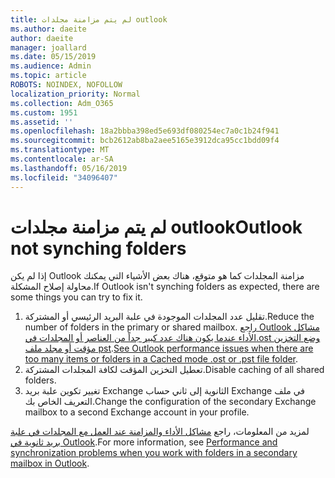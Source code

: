 ```yaml
---
title: لم يتم مزامنة مجلدات outlook
ms.author: daeite
author: daeite
manager: joallard
ms.date: 05/15/2019
ms.audience: Admin
ms.topic: article
ROBOTS: NOINDEX, NOFOLLOW
localization_priority: Normal
ms.collection: Adm_O365
ms.custom: 1951
ms.assetid: ''
ms.openlocfilehash: 18a2bbba398ed5e693df080254ec7a0c1b24f941
ms.sourcegitcommit: bcb2612ab8ba2aee5165e3912dca95cc1bdd09f4
ms.translationtype: MT
ms.contentlocale: ar-SA
ms.lasthandoff: 05/16/2019
ms.locfileid: "34096407"
---
```

# <a name="outlook-not-synching-folders"></a><span data-ttu-id="d5b8d-102">لم يتم مزامنة مجلدات outlook</span><span class="sxs-lookup"><span data-stu-id="d5b8d-102">Outlook not synching folders</span></span>

<span data-ttu-id="d5b8d-103">إذا لم يكن Outlook مزامنة المجلدات كما هو متوقع، هناك بعض الأشياء التي يمكنك محاولة إصلاح المشكلة.</span><span class="sxs-lookup"><span data-stu-id="d5b8d-103">If Outlook isn't synching folders as expected, there are some things you can try to fix it.</span></span>

1. <span data-ttu-id="d5b8d-104">تقليل عدد المجلدات الموجودة في علبة البريد الرئيسي أو المشتركة.</span><span class="sxs-lookup"><span data-stu-id="d5b8d-104">Reduce the number of folders in the primary or shared mailbox.</span></span> <span data-ttu-id="d5b8d-105">[راجع Outlook مشاكل الأداء عندما يكون هناك عدد كبير جداً من العناصر أو المجلدات في.ost وضع التخزين مؤقت أو مجلد ملف pst](https://support.microsoft.com/help/2768656).</span><span class="sxs-lookup"><span data-stu-id="d5b8d-105">[See Outlook performance issues when there are too many items or folders in a Cached mode .ost or .pst file folder](https://support.microsoft.com/help/2768656).</span></span>
2. <span data-ttu-id="d5b8d-106">تعطيل التخزين المؤقت لكافة المجلدات المشتركة.</span><span class="sxs-lookup"><span data-stu-id="d5b8d-106">Disable caching of all shared folders.</span></span>
3. <span data-ttu-id="d5b8d-107">تغيير تكوين علبة بريد Exchange الثانوية إلى ثاني حساب Exchange في ملف التعريف الخاص بك.</span><span class="sxs-lookup"><span data-stu-id="d5b8d-107">Change the configuration of the secondary Exchange mailbox to a second Exchange account in your profile.</span></span>
 
<span data-ttu-id="d5b8d-108">لمزيد من المعلومات، راجع [مشاكل الأداء والمزامنة عند العمل مع المجلدات في علبة بريد ثانوية في Outlook](https://support.microsoft.com/help/3115602).</span><span class="sxs-lookup"><span data-stu-id="d5b8d-108">For more information, see [Performance and synchronization problems when you work with folders in a secondary mailbox in Outlook](https://support.microsoft.com/help/3115602).</span></span>